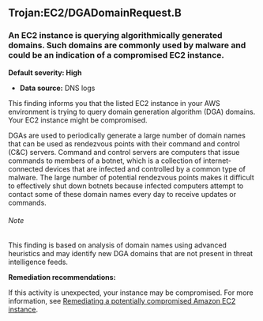 

Trojan:EC2/DGADomainRequest.B
-----------------------------

### An EC2 instance is querying algorithmically generated domains. Such domains are commonly used by malware and could be an indication of a compromised EC2 instance.

**Default severity: High**

* **Data source:** DNS logs

This finding informs you that the listed EC2 instance in your AWS environment is trying to query domain generation algorithm (DGA) domains. Your EC2 instance might be compromised.

DGAs are used to periodically generate a large number of domain names that can be used as rendezvous points with their command and control (C&C) servers. Command and control servers are computers that issue commands to members of a botnet, which is a collection of internet-connected devices that are infected and controlled by a common type of malware. The large number of potential rendezvous points makes it difficult to effectively shut down botnets because infected computers attempt to contact some of these domain names every day to receive updates or commands.

###### Note

This finding is based on analysis of domain names using advanced heuristics and may identify new DGA domains that are not present in threat intelligence feeds.

**Remediation recommendations:**

If this activity is unexpected, your instance may be compromised. For more information, see [Remediating a potentially compromised Amazon EC2 instance](https://docs.aws.amazon.com/guardduty/latest/ug/compromised-ec2.html).


